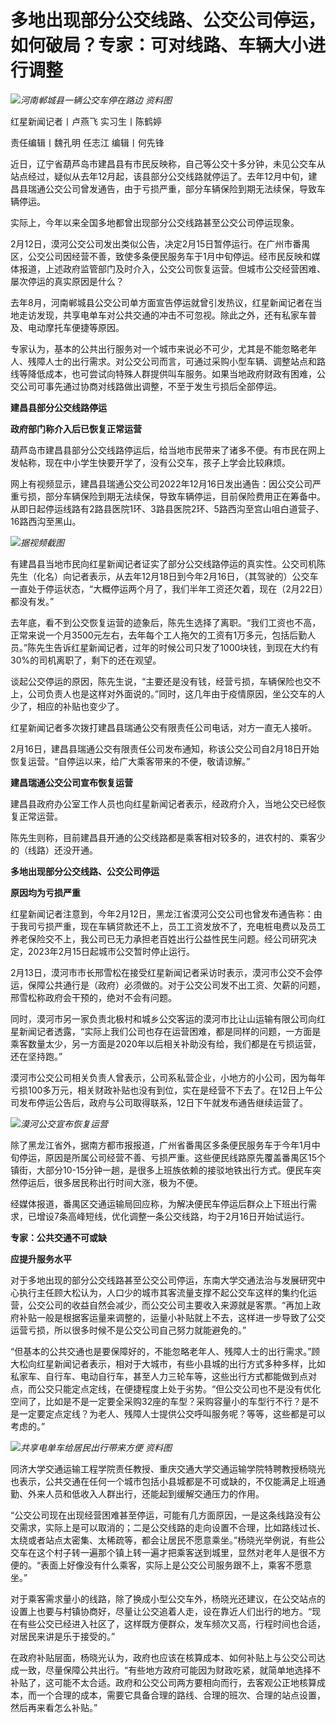 # 多地出现部分公交线路、公交公司停运，如何破局？专家：可对线路、车辆大小进行调整

![](https://inews.gtimg.com/om_bt/O-mZfU9QymnuggIuWc_0nZngmyIPbrJTHaJ29Aex5k7bgAA/1000)_河南郸城县一辆公交车停在路边
资料图_

红星新闻记者丨卢燕飞 实习生丨陈鹤婷

责任编辑丨魏孔明 任志江 编辑丨何先锋

近日，辽宁省葫芦岛市建昌县有市民反映称，自己等公交十多分钟，未见公交车从站点经过，疑似从去年12月起，该县部分公交线路就停运了。去年12月中旬，建昌县瑞通公交公司曾发通告，由于亏损严重，部分车辆保险到期无法续保，导致车辆停运。

实际上，今年以来全国多地都曾出现部分公交线路甚至公交公司停运现象。

2月12日，漠河公交公司发出类似公告，决定2月15日暂停运行。在广州市番禺区，公交公司因经营不善，致使多条便民服务车于1月中旬停运。经市民反映和媒体报道，上述政府监管部门及时介入，公交公司恢复运营。但城市公交经营困难、屡次停运的真实原因是什么？

去年8月，河南郸城县公交公司单方面宣告停运就曾引发热议，红星新闻记者在当地走访发现，共享电单车对公共交通的冲击不可忽视。除此之外，还有私家车普及、电动摩托车便捷等原因。

专家认为，基本的公共出行服务对一个城市来说必不可少，尤其是不能忽略老年人、残障人士的出行需求。对公交公司而言，可通过采购小型车辆、调整站点和路线等降低成本，也可尝试向特殊人群提供叫车服务。如果当地政府财政有困难，公交公司可事先通过协商对线路做出调整，不至于发生亏损后全部停运。

**建昌县部分公交线路停运**

**政府部门称介入后已恢复正常运营**

葫芦岛市建昌县部分公交线路停运后，给当地市民带来了诸多不便。有市民在网上发帖称，现在中小学生快要开学了，没有公交车，孩子上学会比较麻烦。

网上有视频显示，建昌县瑞通公交公司2022年12月16日发出通告：因公交公司严重亏损，部分车辆保险到期无法续保，导致车辆停运，目前保险费用正在筹备中。从即日起停运线路有2路县医院1环、3路县医院2环、5路西沟至宫山咀白道营子、16路西沟至黑山。

![](https://inews.gtimg.com/om_bt/OZ6u_UwjRlBeMa2O122Tv0BT4n71tvSX068NXClmx2hVoAA/1000)_据视频截图_

有建昌县当地市民向红星新闻记者证实了部分公交线路停运的真实性。公交司机陈先生（化名）向记者表示，从去年12月18日到今年2月16日，（其驾驶的）公交车一直处于停运状态，“大概停运两个月了，我们半年工资还欠着，现在（2月22日）都没有发。”

去年底，看不到公交恢复运营的迹象后，陈先生选择了离职。“我们工资也不高，正常来说一个月3500元左右，去年每个工人拖欠的工资有1万多元，包括后勤人员。”陈先生告诉红星新闻记者，过年的时候公司只发了1000块钱，到现在大约有30%的司机离职了，剩下的还在观望。

谈起公交停运的原因，陈先生说，“主要还是没有钱，经营亏损，车辆保险也交不上，公司负责人也是这样对外面说的。”同时，这几年由于疫情原因，坐公交车的人少了，相应的补贴也变少了。

红星新闻记者多次拨打建昌县瑞通公交有限责任公司电话，对方一直无人接听。

2月16日，建昌县瑞通公交有限责任公司发布通知，称该公交公司自2月18日开始恢复运营。“自停运以来，给广大乘客带来的不便，敬请谅解。”

**建昌瑞通公交公司宣布恢复运营**

建昌县政府办公室工作人员也向红星新闻记者表示，经政府介入，当地公交已经恢复正常运营。

陈先生则称，目前建昌县开通的公交线路都是乘客相对较多的，进农村的、乘客少的（线路）还没开通。

**多地出现部分公交线路、公交公司停运**

**原因均为亏损严重**

红星新闻记者注意到，今年2月12日，黑龙江省漠河公交公司也曾发布通告称：由于我司亏损严重，现在车辆贷款还不上，员工工资发放不了，充电桩电费以及员工养老保险交不上，我公司已无力承担老百姓出行公益性民生问题。经公司研究决定，2023年2月15日起城市公交暂时停止运行。

2月13日，漠河市市长邢雪松在接受红星新闻记者采访时表示，漠河市公交不会停运，保障公共通行是（政府）必须做的。对于公交公司发不出工资、欠薪的问题，邢雪松称政府会干预的，绝对不会有问题。

同时，漠河市另一家负责北极村和城乡公交客运的漠河市比让山运输有限公司向红星新闻记者透露，“实际上我们公司也存在运营困难，都是同样的问题，一方面是乘客数量太少，另一方面是2020年以后相关补助没有给，我们都是在亏损运营，还在坚持跑。”

漠河市公交公司相关负责人曾表示，公司系私营企业，小地方的小公司，因为每年亏损100多万元，相关财政补贴也没有到位，实在是经营不下去了。在12日上午公司发布停运公告后，政府与公司取得联系，12日下午就发布通告继续运营了。

![](https://inews.gtimg.com/newsapp_bt/0/15662241804/1000)_漠河公交宣布恢复运营_

除了黑龙江省外，据南方都市报报道，广州省番禺区多条便民服务车于今年1月中旬停运，原因是所属公司经营不善、亏损严重。这些便民线路原先覆盖番禺区15个镇街，大部分10-15分钟一趟，是很多上班族依赖的接驳地铁出行方式。便民车突然停运后，很多居民称出行时间大涨，极为不便。

经媒体报道，番禺区交通运输局回应称，为解决便民车停运后群众上下班出行需求，已增设7条高峰短线，优化调整一条公交线路，均于2月16日开始试运行。

**专家：公共交通不可或缺**

**应提升服务水平**

对于多地出现的部分公交线路甚至公交公司停运，东南大学交通法治与发展研究中心执行主任顾大松认为，人口少的城市其客流量支撑不起公交车这样的集约化运营，公交公司的收益自然会减少，而公交公司主要收入来源就是客票。“再加上政府补贴一般是根据客运量来调整的，运量小补贴就上不去，这样进一步导致了公交运营亏损，所以很多时候不是公交公司自己努力就能避免的。”

“但基本的公共交通也是要保障好的，不能忽略老年人、残障人士的出行需求。”顾大松向红星新闻记者表示，相对于大城市，有些小县城的出行方式多种多样，比如私家车、自行车、电动自行车，甚至人力三轮车等，这些出行方式都能做到点对点，而公交只能定点定线，在便捷程度上处于劣势。“但公交公司也不是没有优化空间了，比如是不是一定要全采购32座的车型？采购容量小的车型行不行？是不是一定要定点定线？为老人、残障人士提供公交呼叫服务呢？等等，这些都是可以考虑的。”

![](https://inews.gtimg.com/om_bt/Ozrpet3wJPHP3xtRiHk3JIgyDNSfyDRb2E41P7zhtUeBsAA/1000)_共享电单车给居民出行带来方便
资料图_

同济大学交通运输工程学院责任教授、重庆交通大学交通运输学院特聘教授杨晓光也表示，公共交通在任何一个城市包括小县城都是不可或缺的，不仅能满足上班通勤、外来人员和低收入人群出行，还能起到缓解交通压力的作用。

“公交公司现在出现经营困难甚至停运，可能有几方面原因，一是这条线路没有公交需求，实际上是可以取消的；二是公交线路的走向设置不合理，比如路线过长、太绕或者站点太密集、太稀疏等，都会让居民不愿意乘坐。”杨晓光举例说，有些公交车在这个村子转一遍那个镇上转一遍才把乘客送到城里，显然对老年人是很不方便的。“表面上好像没有什么乘客，实际上是公交公司服务跟不上，乘客不愿意坐。”

对于乘客需求量小的线路，除了换成小型公交车外，杨晓光还建议，在公交站点的设置上也要与村镇协商好，尽量让公交追着人走，设在靠近人们出行的地方。“现在有些公交已经进入社区了，这样既方便群众，发车频次又高，行程时间也合适，对居民来讲是乐于接受的。”

在政府补贴层面，杨晓光认为，政府也应该在核算成本、如何补贴上与公交公司达成一致，尽量保障公共出行。“有些地方政府可能因为财政吃紧，就简单地选择不补贴了，这可能不太合适。政府和公交公司两方要相向而行，去客观公正地核算成本，而一个合理的成本，需要它具备合理的路线、合理的班次、合理的站点设置，然后再来看怎么补贴。”

